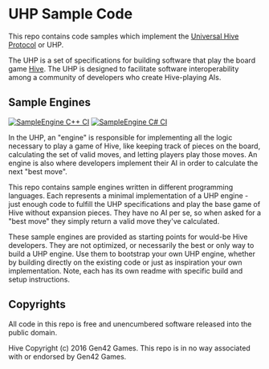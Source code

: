 # UHP Sample Code #

This repo contains code samples which implement the [Universal Hive Protocol](https://github.com/jonthysell/Mzinga/wiki/UniversalHiveProtocol) or UHP.

The UHP is a set of specifications for building software that play the board game [Hive](http://hivegame.com/). The UHP is designed to facilitate software interoperability among a community of developers who create Hive-playing AIs.

## Sample Engines ##

[![SampleEngine C++ CI](https://github.com/jonthysell/UHPSampleCode/actions/workflows/engines_cpp_ci.yml/badge.svg)](https://github.com/jonthysell/UHPSampleCode/actions/workflows/engines_cpp_ci.yml) [![SampleEngine C# CI](https://github.com/jonthysell/UHPSampleCode/actions/workflows/engines_cs_ci.yml/badge.svg)](https://github.com/jonthysell/UHPSampleCode/actions/workflows/engines_cs_ci.yml)

In the UHP, an "engine" is responsible for implementing all the logic necessary to play a game of Hive, like keeping track of pieces on the board, calculating the set of valid moves, and letting players play those moves. An engine is also where developers implement their AI in order to calculate the next "best move".

This repo contains sample engines written in different programming languages. Each represents a minimal implementation of a UHP engine - just enough code to fulfill the UHP specifications and play the base game of Hive without expansion pieces. They have no AI per se, so when asked for a "best move" they simply return a valid move they've calculated.

These sample engines are provided as starting points for would-be Hive developers. They are not optimized, or necessarily the best or only way to build a UHP engine. Use them to bootstrap your own UHP engine, whether by building directly on the existing code or just as inspiration your own implementation. Note, each has its own readme with specific build and setup instructions.

## Copyrights ##

All code in this repo is free and unencumbered software released into the public domain.

Hive Copyright (c) 2016 Gen42 Games. This repo is in no way associated with or endorsed by Gen42 Games.
